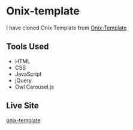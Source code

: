 # Onix-template
I have cloned Onix Template from [Onix-Template](https://themewagon.com/themes/free-bootstrap-5-html-5-seo-digital-marketing-website-template-onix/)
## Tools Used
 - HTML
 - CSS
 - JavaScript
 - jQuery
 - Owl Carousel.js
 ## Live Site
  [onix-template](https://mikeadel88.github.io/Onix-template/)
